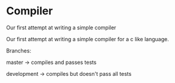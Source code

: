 # Compiler
Our first attempt at writing a simple compiler

Our first attempt at writing a simple compiler for a c like language. 

Branches: 

master -> compiles and passes tests
          
development -> compiles but doesn't pass all tests
